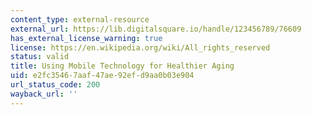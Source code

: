 ```yaml
---
content_type: external-resource
external_url: https://lib.digitalsquare.io/handle/123456789/76609
has_external_license_warning: true
license: https://en.wikipedia.org/wiki/All_rights_reserved
status: valid
title: Using Mobile Technology for Healthier Aging
uid: e2fc3546-7aaf-47ae-92ef-d9aa0b03e904
url_status_code: 200
wayback_url: ''
---
```

